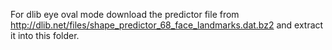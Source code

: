 For dlib eye oval mode download the predictor file from 
http://dlib.net/files/shape_predictor_68_face_landmarks.dat.bz2
and extract it into this folder.